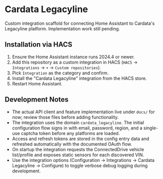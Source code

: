 # Cardata Legacyline

Custom integration scaffold for connecting Home Assistant to Cardata's Legacyline platform. Implementation work still pending.

## Installation via HACS
1. Ensure the Home Assistant instance runs 2024.4 or newer.
2. Add this repository as a custom integration in HACS (`HACS` → `Integrations` → `+` → `Custom repositories`).
3. Pick `Integration` as the category and confirm.
4. Install the "Cardata Legacyline" integration from the HACS store.
5. Restart Home Assistant.

## Development Notes
- The actual API client and feature implementation live under `docs/` for now; review those files before adding functionality.
- The integration uses the domain `cardata_legacyline`. The initial configuration flow signs in with email, password, region, and a single-use captcha token before any platforms are loaded.
- Access and refresh tokens are stored in the config entry data and refreshed automatically with the documented OAuth flow.
- On startup the integration requests the ConnectedDrive vehicle list/profile and exposes static sensors for each discovered VIN.
- Use the integration options (Configuration → Integrations → Cardata Legacyline → Configure) to toggle verbose debug logging during development.

